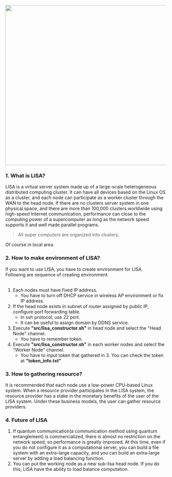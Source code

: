 <img src="https://github.com/ndo04343/LISA/blob/main/res/LISA_logo.jpeg" width="800" height="500"><br>

### 1. What is LISA?
LISA is a virtual server system made up of a large-scale heterogeneous distributed computing cluster. It can have all devices based on the Linux OS as a cluster, and each node can participate as a worker cluster  through the WAN to the head node. If there are no clusters server system in one physical space, and there are more than 100,000 clusters worldwide using high-speed Internet communication, performance can close to the computing power of a supercomputer as long as the network speed supports it and well made parallel programs.

> All super computers are organized into clusters.

Of course in local area.

### 2. How to make environment of LISA?
If you want to use LISA, you have to create environment for LISA.<br>
Following are sequence of creating environment.<br><br>

1. Each nodes must have fixed IP address.
    - You have to turn off DHCP service in wireless AP environment or fix IP address.
2. If the head node exists in subnet of router assigned by public IP, configure port forwarding table.
    - In ssh protocol, use 22 port.<br>
    - It can be useful to assign domain by DDNS service.
3. Execute <strong>"src/lisa_constructor.sh"</strong> in head node and select the "Head Node" channel.
    - You have to remember token.
4. Execute <strong>"src/lisa_constructor.sh"</strong> in each worker nodes and select the "Worker Node" channel.
    - You have to input token that gathered in 3. You can check the token at <strong>"token_info.txt"</strong>

### 3. How to gathering resource?
It is recommended that each node use a low-power CPU-based Linux system. When a resource provider participates in the LISA system, the resource provider has a stake in the monetary benefits of the user of the LISA system. Under these business models, the user can gather resource providers. 

### 4. Future of LISA
1. If quantum communication(a communication method using quantum entanglement) is commercialized, there is almost no restriction on the network speed, so performance is greatly improved. At this time, even if you do not configure it as a computational server, you can build a file system with an extra-large capacity, and you can build an extra-large server by adding a load balancing function.
2. You can put the working node as a new sub-lisa head node. If you do this, LISA have the ability to load balance computation.
